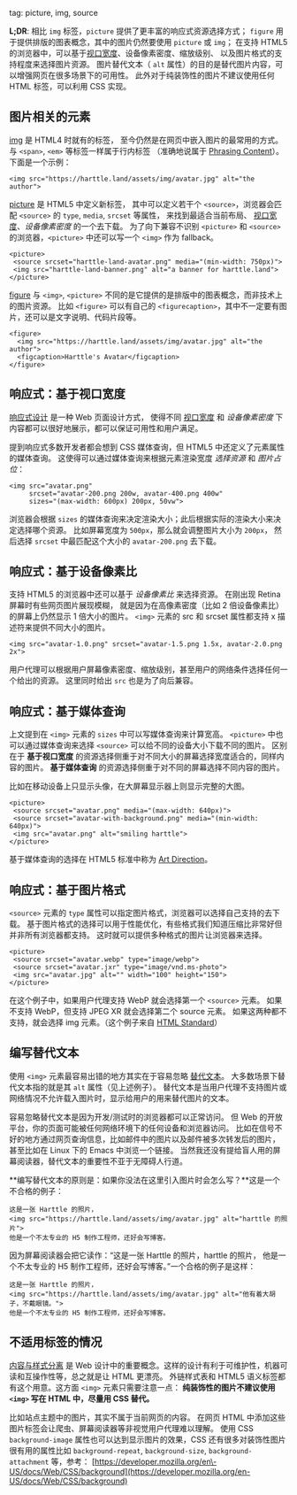 tag: picture, img, source

**L;DR**: 相比 `img` 标签，`picture` 提供了更丰富的响应式资源选择方式； `figure` 用于提供排版的图表概念，其中的图片仍然要使用 `picture` 或 `img`； 在支持 HTML5 的浏览器中，可以基于[视口宽度](https://harttle.land/2016/04/21/viewport.html)、设备像素密度、缩放级别、 以及图片格式的支持程度来选择图片资源。 图片替代文本（ `alt` 属性）的目的是替代图片内容，可以增强网页在很多场景下的可用性。 此外对于纯装饰性的图片不建议使用任何 HTML 标签，可以利用 CSS 实现。

## 图片相关的元素

[img](https://developer.mozilla.org/en-US/docs/Web/HTML/Element/img) 是 HTML4 时就有的标签， 至今仍然是在网页中嵌入图片的最常用的方式。 与 `<span>`, `<em>` 等标签一样属于行内标签 （准确地说属于 [Phrasing Content](https://html.spec.whatwg.org/#phrasing-content)）。下面是一个示例：

```
<img src="https://harttle.land/assets/img/avatar.jpg" alt="the author">

```

[picture](https://developer.mozilla.org/en-US/docs/Web/HTML/Element/picture) 是 HTML5 中定义新标签， 其中可以定义若干个 `<source>`，浏览器会匹配 `<source>` 的 `type`, `media`, `srcset` 等属性， 来找到最适合当前布局、 [视口宽度](https://harttle.land/2016/04/21/viewport.html)、*设备像素密度* 的一个去下载。 为了向下兼容不识别 `<picture>` 和 `<source>` 的浏览器，`<picture>` 中还可以写一个 `<img>` 作为 fallback。

```
<picture>
 <source srcset="harttle-land-avatar.png" media="(min-width: 750px)">
 <img src="harttle-land-banner.png" alt="a banner for harttle.land">
</picture>

```

[figure](https://developer.mozilla.org/en-US/docs/Web/HTML/Element/figure) 与 `<img>`, `<picture>` 不同的是它提供的是排版中的图表概念，而非技术上的图片资源。 比如 `<figure>` 可以有自己的 `<figurecaption>`，其中不一定要有图片，还可以是文字说明、代码片段等。

```
<figure>
  <img src="https://harttle.land/assets/img/avatar.jpg" alt="the author">
  <figcaption>Harttle's Avatar</figcaption>
</figure>

```

## 响应式：基于视口宽度

[响应式设计](https://en.wikipedia.org/wiki/Responsive_web_design) 是一种 Web 页面设计方式， 使得不同 [视口宽度](https://harttle.land/2016/04/21/viewport.html) 和 *设备像素密度* 下内容都可以很好地展示，都可以保证可用性和用户满足。

提到响应式多数开发者都会想到 CSS 媒体查询，但 HTML5 中还定义了元素属性的媒体查询。 这使得可以通过媒体查询来根据元素渲染宽度 *选择资源* 和 *图片占位*：

```
<img src="avatar.png"
     srcset="avatar-200.png 200w, avatar-400.png 400w"
     sizes="(max-width: 600px) 200px, 50vw">

```

浏览器会根据 `sizes` 的媒体查询来决定渲染大小；此后根据实际的渲染大小来决定选择哪个资源。 比如屏幕宽度为 `500px`，那么就会调整图片大小为 `200px`， 然后选择 `srcset` 中最匹配这个大小的 `avatar-200.png` 去下载。

## 响应式：基于设备像素比

支持 HTML5 的浏览器中还可以基于 *设备像素比* 来选择资源。 在刚出现 Retina 屏幕时有些网页图片展现模糊， 就是因为在高像素密度（比如 2 倍设备像素比）的屏幕上仍然显示 1 倍大小的图片。 `<img>` 元素的 src 和 srcset 属性都支持 x 描述符来提供不同大小的图片。

```
<img src="avatar-1.0.png" srcset="avatar-1.5.png 1.5x, avatar-2.0.png 2x">

```

用户代理可以根据用户屏幕像素密度、缩放级别，甚至用户的网络条件选择任何一个给出的资源。 这里同时给出 `src` 也是为了向后兼容。

## 响应式：基于媒体查询

上文提到在 `<img>` 元素的 `sizes` 中可以写媒体查询来计算宽高。 `<picture>` 中也可以通过媒体查询来选择 `<source>` 可以给不同的设备大小下载不同的图片。 区别在于 **基于视口宽度** 的资源选择侧重于对不同大小的屏幕选择宽度适合的，同样内容的图片。 **基于媒体查询** 的资源选择侧重于对不同的屏幕选择不同内容的图片。

比如在移动设备上只显示头像，在大屏幕显示器上则显示完整的大图。

```
<picture>
 <source srcset="avatar.png" media="(max-width: 640px)">
 <source srcset="avatar-with-background.png" media="(min-width: 640px)">
 <img src="avatar.png" alt="smiling harttle">
</picture>

```

基于媒体查询的选择在 HTML5 标准中称为 [Art Direction](https://html.spec.whatwg.org/multipage/images.html#art-direction)。

## 响应式：基于图片格式

`<source>` 元素的 `type` 属性可以指定图片格式，浏览器可以选择自己支持的去下载。 基于图片格式的选择可以用于性能优化，有些格式我们知道压缩比非常好但并非所有浏览器都支持。 这时就可以提供多种格式的图片让浏览器来选择。

```
<picture>
 <source srcset="avatar.webp" type="image/webp">
 <source srcset="avatar.jxr" type="image/vnd.ms-photo">
 <img src="avatar.jpg" alt="" width="100" height="150">
</picture>

```

在这个例子中，如果用户代理支持 WebP 就会选择第一个 `<source>` 元素。 如果不支持 WebP，但支持 JPEG XR 就会选择第二个 source 元素。 如果这两种都不支持，就会选择 img 元素。（这个例子来自 [HTML Standard](https://html.spec.whatwg.org/multipage/images.html#image-format-based-selection)）

## 编写替代文本

使用 `<img>` 元素最容易出错的地方其实在于容易忽略 [替代文本](https://html.spec.whatwg.org/multipage/images.html#alt)。 大多数场景下替代文本指的就是其 `alt` 属性（见上述例子）。 替代文本是当用户代理不支持图片或网络情况不允许载入图片时，显示给用户的用来替代图片的文本。

容易忽略替代文本是因为开发/测试时的浏览器都可以正常访问。 但 Web 的开放平台，你的页面可能被任何网络环境下的任何设备和浏览器访问。 比如在信号不好的地方通过网页查询信息，比如邮件中的图片以及邮件被多次转发后的图片， 甚至比如在 Linux 下的 Emacs 中浏览一个链接。 当然我还没有提给盲人用的屏幕阅读器，替代文本的重要性不亚于无障碍人行道。

**编写替代文本的原则是：如果你没法在这里引入图片时会怎么写？**这是一个不合格的例子：

```
这是一张 Harttle 的照片，
<img src="https://harttle.land/assets/img/avatar.jpg" alt="harttle 的照片">
他是一个不太专业的 H5 制作工程师，还好会写博客。

```

因为屏幕阅读器会把它读作：“这是一张 Harttle 的照片，harttle 的照片， 他是一个不太专业的 H5 制作工程师，还好会写博客。”一个合格的例子是这样：

```
这是一张 Harttle 的照片，
<img src="https://harttle.land/assets/img/avatar.jpg" alt="他有着大胡子，不戴眼镜。">
他是一个不太专业的 H5 制作工程师，还好会写博客。

```

## 不适用标签的情况

[内容与样式分离](https://en.wikipedia.org/wiki/Separation_of_content_and_presentation) 是 Web 设计中的重要概念。这样的设计有利于可维护性，机器可读和互操作性等，总之就是让 HTML 更漂亮。 外链样式表和 HTML5 语义标签都有这个用意。这方面 `<img>` 元素只需要注意一点： **纯装饰性的图片不建议使用 `<img>` 写在 HTML 中，尽量用 CSS 替代。**

比如站点主题中的图片，其实不属于当前网页的内容。 在网页 HTML 中添加这些图片标签会让爬虫、屏幕阅读器等非视觉用户代理难以理解。 使用 CSS `background-image` 属性也可以达到显示图片的效果，CSS 还有很多对装饰性图片很有用的属性比如 `background-repeat`, `background-size`, `background-attachment` 等，参考： [https://developer.mozilla.org/en\-US/docs/Web/CSS/background](https://developer.mozilla.org/en-US/docs/Web/CSS/background)